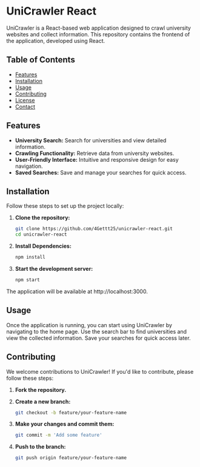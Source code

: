 # UniCrawler React

UniCrawler is a React-based web application designed to crawl university websites and collect information. This repository contains the frontend of the application, developed using React.

## Table of Contents

- [Features](#features)
- [Installation](#installation)
- [Usage](#usage)
- [Contributing](#contributing)
- [License](#license)
- [Contact](#contact)

## Features

- **University Search:** Search for universities and view detailed information.
- **Crawling Functionality:** Retrieve data from university websites.
- **User-Friendly Interface:** Intuitive and responsive design for easy navigation.
- **Saved Searches:** Save and manage your searches for quick access.

## Installation

Follow these steps to set up the project locally:

1. **Clone the repository:**

   ```bash
   git clone https://github.com/4Gettt25/unicrawler-react.git
   cd unicrawler-react
   
2. **Install Dependencies:**
   
   ```bash
   npm install
   
4. **Start the development server:**
   
   ```bash
   npm start
   
The application will be available at http://localhost:3000.

## Usage

Once the application is running, you can start using UniCrawler by navigating to
the home page. Use the search bar to find universities and view the collected
information. Save your searches for quick access later.

## Contributing
We welcome contributions to UniCrawler! If you'd like to contribute, please follow these steps:

1. **Fork the repository.**
2. **Create a new branch:**
   
   ```bash
   git checkout -b feature/your-feature-name
     ```

4. **Make your changes and commit them:**
   
   ```bash
   git commit -m 'Add some feature'
    ```
6. **Push to the branch:**
   ```bash
   git push origin feature/your-feature-name
    ```
